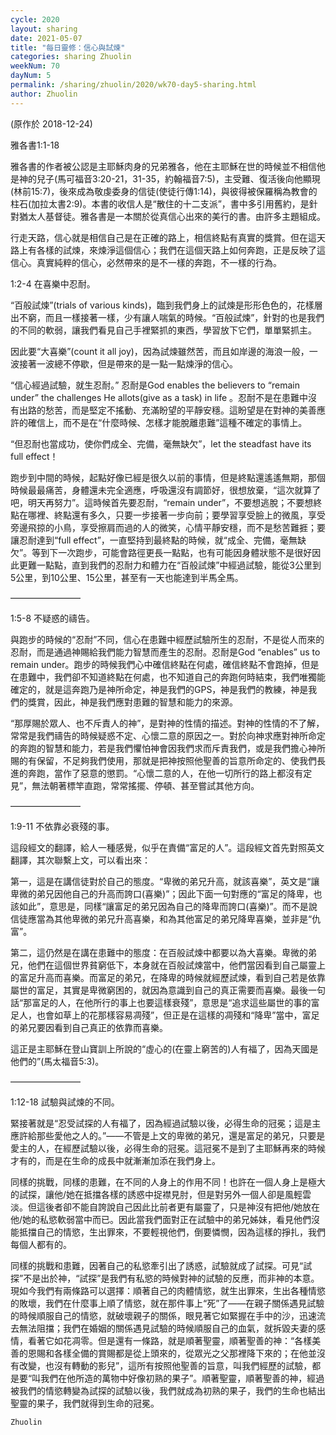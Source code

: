 ```yaml
---
cycle: 2020
layout: sharing
date: 2021-05-07
title: "每日靈修：信心與試煉"
categories: sharing Zhuolin
weekNum: 70
dayNum: 5
permalink: /sharing/zhuolin/2020/wk70-day5-sharing.html
author: Zhuolin
---
```

(原作於 2018-12-24)

雅各書1:1-18  

雅各書的作者被公認是主耶穌肉身的兄弟雅各，他在主耶穌在世的時候並不相信他是神的兒子(馬可福音3:20-21，31-35，約翰福音7:5)，主受難、復活後向他顯現(林前15:7)，後來成為敬虔委身的信徒(使徒行傳1:14)，與彼得被保羅稱為教會的柱石(加拉太書2:9)。本書的收信人是“散住的十二支派”，書中多引用舊約，是針對猶太人基督徒。雅各書是一本關於從真信心出來的美行的書。由許多主題組成。  

行走天路，信心就是相信自己是在正確的路上，相信終點有真實的獎賞。但在這天路上有各樣的試煉，來煉淨這個信心；我們在這個天路上如何奔跑，正是反映了這信心。真實純粹的信心，必然帶來的是不一樣的奔跑，不一樣的行為。  

1:2-4 在喜樂中忍耐。  

“百般試煉”(trials of various kinds)，臨到我們身上的試煉是形形色色的，花樣層出不窮，而且一樣接著一樣，少有讓人喘氣的時候。“百般試煉”，針對的也是我們的不同的軟弱，讓我們看見自己手裡緊抓的東西，學習放下它們，單單緊抓主。  

因此要“大喜樂”(count it all joy)，因為試煉雖然苦，而且如岸邊的海浪一般，一波接著一波總不停歇，但是帶來的是一點一點煉淨的信心。  

“信心經過試驗，就生忍耐。” 忍耐是God enables the believers to “remain under” the challenges He allots(give as a task) in life 。忍耐不是在患難中沒有出路的愁苦，而是堅定不搖動、充滿盼望的平靜安穩。這盼望是在對神的美善應許的確信上，而不是在“什麼時候、怎樣才能脫離患難”這種不確定的事情上。  

“但忍耐也當成功，使你們成全、完備，毫無缺欠”，let the steadfast have its full effect！  

跑步到中間的時候，起點好像已經是很久以前的事情，但是終點還遙遙無期，那個時候最最痛苦，身體還未完全適應，呼吸還沒有調節好，很想放棄，“這次就算了吧，明天再努力”。這時候首先要忍耐，“remain under”，不要想逃脫；不要想終點在哪裡、終點還有多久，只要一步接著一步向前；要學習享受臉上的微風，享受旁邊飛掠的小鳥，享受擦肩而過的人的微笑，心情平靜安穩，而不是愁苦難捱；要讓忍耐達到“full effect”，一直堅持到最終點的時候，就“成全、完備，毫無缺欠”。等到下一次跑步，可能會路徑更長一點點，也有可能因身體狀態不是很好因此更難一點點，直到我們的忍耐力和體力在“百般試煉”中經過試驗，能從3公里到5公里，到10公里、15公里，甚至有一天也能達到半馬全馬。  

————————  

1:5-8 不疑惑的禱告。  

與跑步的時候的“忍耐”不同，信心在患難中經歷試驗所生的忍耐，不是從人而來的忍耐，而是通過神賜給我們能力智慧而產生的忍耐。忍耐是God “enables” us to remain under。跑步的時候我們心中確信終點在何處，確信終點不會跑掉，但是在患難中，我們卻不知道終點在何處，也不知道自己的奔跑何時結束，我們唯獨能確定的，就是這奔跑乃是神所命定，神是我們的GPS，神是我們的教練，神是我們的獎賞，因此，神是我們應對患難的智慧和能力的來源。  

“那厚賜於眾人、也不斥責人的神”，是對神的性情的描述。對神的性情的不了解，常常是我們禱告的時候疑惑不定、心懷二意的原因之一。對於向神求應對神所命定的奔跑的智慧和能力，若是我們懼怕神會因我們求而斥責我們，或是我們擔心神所賜的有保留，不足夠我們使用，那就是把神按照他聖善的旨意所命定的、使我們長進的奔跑，當作了惡意的懲罰。“心懷二意的人，在他一切所行的路上都沒有定見”，無法朝著標竿直跑，常常搖擺、停頓、甚至嘗試其他方向。  

————————  

1:9-11 不依靠必衰殘的事。  

這段經文的翻譯，給人一種感覺，似乎在責備“富足的人”。這段經文首先對照英文翻譯，其次聯繫上文，可以看出來：  

第一，這是在講信徒對於自己的態度。“卑微的弟兄升高，就該喜樂”，英文是“讓卑微的弟兄因他自己的升高而誇口(喜樂)”；因此下面一句對應的“富足的降卑，也該如此”，意思是，同樣“讓富足的弟兄因為自己的降卑而誇口(喜樂)”。而不是說信徒應當為其他卑微的弟兄升高喜樂，和為其他富足的弟兄降卑喜樂，並非是“仇富”。  

第二，這仍然是在講在患難中的態度：在百般試煉中都要以為大喜樂。卑微的弟兄，他們在這個世界貧窮低下，本身就在百般試煉當中，他們當因看到自己屬靈上的富足升高而喜樂。而富足的弟兄，在降卑的時候就經歷試煉，看到自己若是依靠屬世的富足，其實是卑微窮困的，就因為意識到自己的真正需要而喜樂。最後一句話“那富足的人，在他所行的事上也要這樣衰殘”，意思是“追求這些屬世的事的富足人，也會如草上的花那樣容易凋殘”，但正是在這樣的凋殘和“降卑”當中，富足的弟兄要因看到自己真正的依靠而喜樂。  

這正是主耶穌在登山寶訓上所說的“虛心的(在靈上窮苦的)人有福了，因為天國是他們的”(馬太福音5:3)。  

————————  

1:12-18 試驗與試煉的不同。  

緊接著就是“忍受試探的人有福了，因為經過試驗以後，必得生命的冠冕；這是主應許給那些愛他之人的。”——不管是上文的卑微的弟兄，還是富足的弟兄，只要是愛主的人，在經歷試驗以後，必得生命的冠冕。這冠冕不是到了主耶穌再來的時候才有的，而是在生命的成長中就漸漸加添在我們身上。  

同樣的挑戰，同樣的患難，在不同的人身上的作用不同！也許在一個人身上是極大的試探，讓他/她在抵擋各樣的誘惑中捉襟見肘，但是對另外一個人卻是風輕雲淡。但這後者卻不能自誇說自己因此比前者更有屬靈了，只是神沒有把他/她放在他/她的私慾軟弱當中而已。因此當我們面對正在試驗中的弟兄姊妹，看見他們沒能抵擋自己的情慾，生出罪來，不要輕視他們，倒要憐憫，因為這樣的掙扎，我們每個人都有的。  

同樣的挑戰和患難，因著自己的私慾牽引出了誘惑，試驗就成了試探。可見“試探”不是出於神，“試探”是我們有私慾的時候對神的試驗的反應，而非神的本意。現如今我們有兩條路可以選擇：順著自己的肉體情慾，就生出罪來，生出各種情慾的敗壞，我們在什麼事上順了情慾，就在那件事上“死”了——在親子關係遇見試驗的時候順服自己的情慾，就破壞親子的關係，眼見著它如緊握在手中的沙，迅速流去無法阻擋；我們在婚姻的關係遇見試驗的時候順服自己的血氣，就拆毀夫妻的感情，看著它如花凋零。但是還有一條路，就是順著聖靈，順著聖善的神：“各樣美善的恩賜和各樣全備的賞賜都是從上頭來的，從眾光之父那裡降下來的；在他並沒有改變，也沒有轉動的影兒”，這所有按照他聖善的旨意，叫我們經歷的試驗，都是要“叫我們在他所造的萬物中好像初熟的果子”。順著聖靈，順著聖善的神，經過被我們的情慾轉變為試探的試驗以後，我們就成為初熟的果子，我們的生命也結出聖靈的果子，我們就得到生命的冠冕。  

`Zhuolin`  
